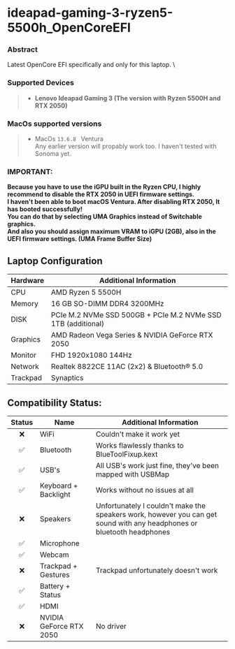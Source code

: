 # ideapad-gaming-3-ryzen5-5500h_OpenCoreEFI

### Abstract
Latest OpenCore EFI specifically and only for this laptop. \

### Supported Devices
> - **Lenovo Ideapad Gaming 3 (The version with Ryzen 5500H and RTX 2050)**
### MacOs supported versions
> - MacOs `13.6.8 ` Ventura \
Any earlier version will propably work too. I haven't tested with Sonoma yet. 
### IMPORTANT:
**Because you have to use the iGPU built in the Ryzen CPU, I highly recommend to disable the RTX 2050 in UEFI firmware settings. \
I haven't been able to boot macOS Ventura. After disabling RTX 2050, It has booted successfully! \
You can do that by selecting UMA Graphics instead of Switchable graphics. \
And also you should assign maximum VRAM to iGPU (2GB), also in the UEFI firmware settings. (UMA Frame Buffer Size)**

## Laptop Configuration

| Hardware    | Additional Information                                                         |
| ----------- | ------------------------------------------------------------ |
| CPU         | AMD Ryzen 5 5500H                                           |
| Memory      | 16 GB SO-DIMM DDR4 3200MHz                                   |
| DISK        | PCIe M.2 NVMe SSD 500GB + PCIe M.2 NVMe SSD 1TB (additional) |
| Graphics    | AMD Radeon Vega Series & NVIDIA GeForce RTX 2050             |
| Monitor     | FHD 1920x1080 144Hz                                          |
| Network     | Realtek 8822CE 11AC (2x2) & Bluetooth® 5.0                   |
| Trackpad    | Synaptics                                                    |

## Compatibility Status:

| Status | Name                 | Additional Information                                                         |
| :----: | -------------------- | ------------------------------------------------------------ |
|   ❌   | WiFi                | Couldn't make it work yet |
|   ✅    | Bluetooth          | Works flawlessly thanks to BlueToolFixup.kext |
|   ✅    | USB's                 | All USB's work just fine, they've been mapped with USBMap   |
|   ✅    | Keyboard + Backlight  | Works without no issues at all |
|   ❌    | Speakers                 | Unfortunately I couldn't make the speakers work, however you can get sound with any headphones or bluetooth headphones   |
|   ✅    | Microphone                 |   |
|   ✅    | Webcam                |                                    |
|   ❌    | Trackpad + Gestures      | Trackpad unfortunately doesn't work   |
|   ✅    | Battery + Status               |                                    |
|   ✅    | HDMI               |    |
|   ❌    | NVIDIA GeForce RTX 2050               |  No driver  |
